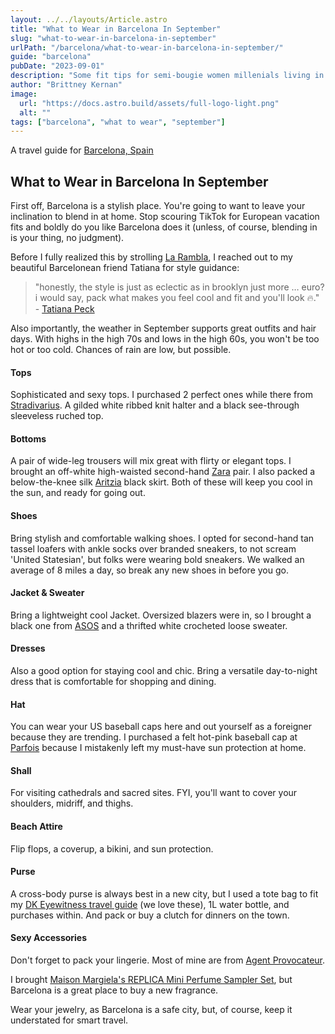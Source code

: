 ```yaml
---
layout: ../../layouts/Article.astro
title: "What to Wear in Barcelona In September"
slug: "what-to-wear-in-barcelona-in-september"
urlPath: "/barcelona/what-to-wear-in-barcelona-in-september/"
guide: "barcelona"
pubDate: "2023-09-01"
description: "Some fit tips for semi-bougie women millenials living in NYC, who will be traveling to Barcelona in the month of September."
author: "Brittney Kernan"
image:
  url: "https://docs.astro.build/assets/full-logo-light.png"
  alt: ""
tags: ["barcelona", "what to wear", "september"]
---
```


A travel guide for [Barcelona, Spain](/barcelona/)

## What to Wear in Barcelona In September

First off, Barcelona is a stylish place. You're going to want to leave your inclination to blend in at home. Stop scouring TikTok for European vacation fits and boldly do you like Barcelona does it (unless, of course, blending in is your thing, no judgment).

Before I fully realized this by strolling [La Rambla](https://shopstyle.it/l/b6gVy), I reached out to my beautiful Barcelonean friend Tatiana for style guidance:

> "honestly, the style is just as eclectic as in brooklyn just more … euro? i would say, pack what makes you feel cool and fit and you'll look 🔥." - [Tatiana Peck](https://www.instagram.com/tatianapeck/)

Also importantly, the weather in September supports great outfits and hair days. With highs in the high 70s and lows in the high 60s, you won't be too hot or too cold. Chances of rain are low, but possible.

#### Tops

Sophisticated and sexy tops. I purchased 2 perfect ones while there from [Stradivarius](https://www.stradivarius.com/). A gilded white ribbed knit halter and a black see-through sleeveless ruched top.

<div data-sc-widget-id="P-658f303aa3ff0d7b8700c719"></div><script async src="//widgets.shopstyle.com/shopstyle-widget-snippet.js"></script>

#### Bottoms

A pair of wide-leg trousers will mix great with flirty or elegant tops. I brought an off-white high-waisted second-hand [Zara](https://www.zara.com/us/) pair. I also packed a below-the-knee silk [Aritzia](https://www.aritzia.com/us/en/home) black skirt. Both of these will keep you cool in the sun, and ready for going out.

<div data-sc-widget-id="P-658f2cb6a3ff0d7b870043f5"></div><script async src="//widgets.shopstyle.com/shopstyle-widget-snippet.js"></script>

#### Shoes

Bring stylish and comfortable walking shoes. I opted for second-hand tan tassel loafers with ankle socks over branded sneakers, to not scream 'United Statesian', but folks were wearing bold sneakers. We walked an average of 8 miles a day, so break any new shoes in before you go.

<div data-sc-widget-id="P-658f35bf0a0331644c551b11"></div><script async src="//widgets.shopstyle.com/shopstyle-widget-snippet.js"></script>

#### Jacket & Sweater

Bring a lightweight cool Jacket. Oversized blazers were in, so I brought a black one from [ASOS](https://shopstyle.it/l/b6gVh) and a thrifted white crocheted loose sweater.

<div data-sc-widget-id="P-658f3712a3ff0d7b8701d2cc"></div><script async src="//widgets.shopstyle.com/shopstyle-widget-snippet.js"></script>

#### Dresses

Also a good option for staying cool and chic. Bring a versatile day-to-night dress that is comfortable for shopping and dining.

#### Hat

You can wear your US baseball caps here and out yourself as a foreigner because they are trending. I purchased a felt hot-pink baseball cap at [Parfois](https://www.parfois.com/en/us/home/) because I mistakenly left my must-have sun protection at home.

#### Shall

For visiting cathedrals and sacred sites. FYI, you'll want to cover your shoulders, midriff, and thighs.

#### Beach Attire

Flip flops, a coverup, a bikini, and sun protection.

#### Purse

A cross-body purse is always best in a new city, but I used a tote bag to fit my [DK Eyewitness travel guide](https://www.amazon.com/Eyewitness-Barcelona-Catalonia-Travel-Guide/dp/0241559359/ref=asc_df_0241559359/?tag=hyprod-20&linkCode=df0&hvadid=564700937500&hvpos=&hvnetw=g&hvrand=7659904418129715150&hvpone=&hvptwo=&hvqmt=&hvdev=c&hvdvcmdl=&hvlocint=&hvlocphy=9004347&hvtargid=pla-1464207638093&psc=1&mcid=76461bf46d9a3c78b01bb7525f02f1c0&gclid=CjwKCAiA-bmsBhAGEiwAoaQNmpcCvVR_0VPx0lyWtatPIg3EvN6sASqVRW5I5XyBRb9jKIngUasW2xoC1IUQAvD_BwE&_encoding=UTF8&=nowdepartingn-20&=ur2&=c5f8a6754a7f9f657289e687cfbd096c&=1789&=9325) (we love these), 1L water bottle, and purchases within. And pack or buy a clutch for dinners on the town.

<div data-sc-widget-id="P-658f3aa5a3ff0d7b870264c2"></div><script async src="//widgets.shopstyle.com/shopstyle-widget-snippet.js"></script>

#### Sexy Accessories

Don't forget to pack your lingerie. Most of mine are from [Agent Provocateur](https://shopstyle.it/l/b6gSO).

I brought [Maison Margiela's REPLICA Mini Perfume Sampler Set](https://shopstyle.it/l/b6gIm), but Barcelona is a great place to buy a new fragrance.

Wear your jewelry, as Barcelona is a safe city, but, of course, keep it understated for smart travel.

<div data-sc-widget-id="P-658f37e7a3ff0d7b8701fa47"></div><script async src="//widgets.shopstyle.com/shopstyle-widget-snippet.js"></script>

